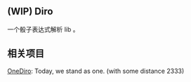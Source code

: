 ## (WIP) Diro

一个骰子表达式解析 lib 。

## 相关项目

[OneDiro](https://github.com/OlivOS-Team/onedice): Today, we stand as one. (with some distance 2333)